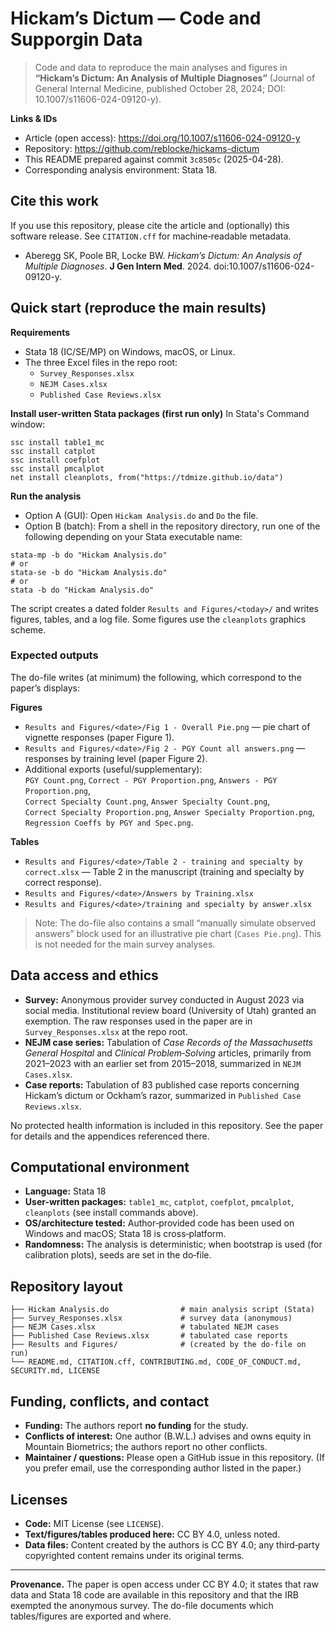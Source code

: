 # Hickam’s Dictum — Code and Supporgin Data

> Code and data to reproduce the main analyses and figures in **“Hickam’s Dictum: An Analysis of Multiple Diagnoses”** (Journal of General Internal Medicine, published October 28, 2024; DOI: 10.1007/s11606-024-09120-y).

**Links & IDs**
- Article (open access): https://doi.org/10.1007/s11606-024-09120-y  
- Repository: https://github.com/reblocke/hickams-dictum  
- This README prepared against commit `3c8505c` (2025-04-28).  
- Corresponding analysis environment: Stata 18.

## Cite this work
If you use this repository, please cite the article and (optionally) this software release. See `CITATION.cff` for machine‑readable metadata.

- Aberegg SK, Poole BR, Locke BW. *Hickam’s Dictum: An Analysis of Multiple Diagnoses*. **J Gen Intern Med**. 2024. doi:10.1007/s11606-024-09120-y.

## Quick start (reproduce the main results)

**Requirements**
- Stata 18 (IC/SE/MP) on Windows, macOS, or Linux.
- The three Excel files in the repo root:
  - `Survey_Responses.xlsx`
  - `NEJM Cases.xlsx`
  - `Published Case Reviews.xlsx`

**Install user-written Stata packages (first run only)**
In Stata's Command window:

```
ssc install table1_mc
ssc install catplot
ssc install coefplot
ssc install pmcalplot
net install cleanplots, from("https://tdmize.github.io/data")
```

**Run the analysis**
- Option A (GUI): Open `Hickam Analysis.do` and `Do` the file.  
- Option B (batch): From a shell in the repository directory, run one of the following depending on your Stata executable name:

```
stata-mp -b do "Hickam Analysis.do"
# or
stata-se -b do "Hickam Analysis.do"
# or
stata -b do "Hickam Analysis.do"
```

The script creates a dated folder `Results and Figures/<today>/` and writes figures, tables, and a log file. Some figures use the `cleanplots` graphics scheme.

### Expected outputs
The do-file writes (at minimum) the following, which correspond to the paper’s displays:

**Figures**
- `Results and Figures/<date>/Fig 1 - Overall Pie.png` — pie chart of vignette responses (paper Figure 1).
- `Results and Figures/<date>/Fig 2 - PGY Count all answers.png` — responses by training level (paper Figure 2).
- Additional exports (useful/supplementary):  
  `PGY Count.png`, `Correct - PGY Proportion.png`, `Answers - PGY Proportion.png`,  
  `Correct Specialty Count.png`, `Answer Specialty Count.png`,  
  `Correct Specialty Proportion.png`, `Answer Specialty Proportion.png`,  
  `Regression Coeffs by PGY and Spec.png`.

**Tables**
- `Results and Figures/<date>/Table 2 - training and specialty by correct.xlsx` — Table 2 in the manuscript (training and specialty by correct response).
- `Results and Figures/<date>/Answers by Training.xlsx`
- `Results and Figures/<date>/training and specialty by answer.xlsx`

> Note: The do-file also contains a small “manually simulate observed answers” block used for an illustrative pie chart (`Cases Pie.png`). This is not needed for the main survey analyses.

## Data access and ethics

- **Survey:** Anonymous provider survey conducted in August 2023 via social media. Institutional review board (University of Utah) granted an exemption. The raw responses used in the paper are in `Survey_Responses.xlsx` at the repo root.
- **NEJM case series:** Tabulation of *Case Records of the Massachusetts General Hospital* and *Clinical Problem‑Solving* articles, primarily from 2021–2023 with an earlier set from 2015–2018, summarized in `NEJM Cases.xlsx`.
- **Case reports:** Tabulation of 83 published case reports concerning Hickam’s dictum or Ockham’s razor, summarized in `Published Case Reviews.xlsx`.

No protected health information is included in this repository. See the paper for details and the appendices referenced there.

## Computational environment

- **Language:** Stata 18
- **User-written packages:** `table1_mc`, `catplot`, `coefplot`, `pmcalplot`, `cleanplots` (see install commands above).
- **OS/architecture tested:** Author‑provided code has been used on Windows and macOS; Stata 18 is cross‑platform.
- **Randomness:** The analysis is deterministic; when bootstrap is used (for calibration plots), seeds are set in the do‑file.

## Repository layout

```
├── Hickam Analysis.do                # main analysis script (Stata)
├── Survey_Responses.xlsx             # survey data (anonymous)
├── NEJM Cases.xlsx                   # tabulated NEJM cases
├── Published Case Reviews.xlsx       # tabulated case reports
├── Results and Figures/              # (created by the do-file on run)
└── README.md, CITATION.cff, CONTRIBUTING.md, CODE_OF_CONDUCT.md, SECURITY.md, LICENSE
```

## Funding, conflicts, and contact

- **Funding:** The authors report **no funding** for the study.
- **Conflicts of interest:** One author (B.W.L.) advises and owns equity in Mountain Biometrics; the authors report no other conflicts.
- **Maintainer / questions:** Please open a GitHub issue in this repository. (If you prefer email, use the corresponding author listed in the paper.)

## Licenses

- **Code:** MIT License (see `LICENSE`).  
- **Text/figures/tables produced here:** CC BY 4.0, unless noted.  
- **Data files:** Content created by the authors is CC BY 4.0; any third‑party copyrighted content remains under its original terms.

---
**Provenance.** The paper is open access under CC BY 4.0; it states that raw data and Stata 18 code are available in this repository and that the IRB exempted the anonymous survey. The do-file documents which tables/figures are exported and where.
